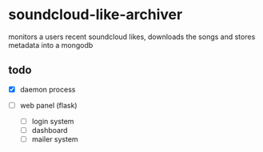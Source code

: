 # soundcloud-like-archiver
monitors a users recent soundcloud likes, downloads the songs and stores metadata into a mongodb

## todo
- [x] daemon process

- [ ] web panel (flask)
   - [ ] login system
   - [ ] dashboard
   - [ ] mailer system
